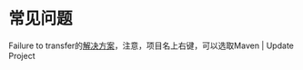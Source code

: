 # 常见问题

Failure to transfer的[解决方案](http://www.jitendrazaa.com/blog/java/resolve-error-artifacttransferexception-could-not-transfer-artifact-or-failure-to-transfer-in-maven/)，注意，项目名上右键，可以选取Maven | Update Project